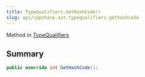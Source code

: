 ```yaml
---
title: TypeQualifiers.GetHashCode()
slug: api/cppsharp.ast.typequalifiers.gethashcode
---
```

Method in [TypeQualifiers](/api/cppsharp/ast/typequalifiers)

## Summary



```csharp
public override int GetHashCode();
```

